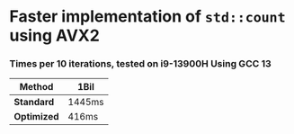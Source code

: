 # Faster implementation of `std::count` using AVX2


### Times per 10 iterations, tested on i9-13900H Using GCC 13
| **Method**    | **1Bil** |
|---------------|----------|
| **Standard**  | 1445ms   |
| **Optimized** | 416ms    |
